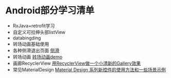 # Android部分学习清单
- RxJava+retrofit学习
- 自定义可拉伸头部listView
- databingding
- 转场动画基础使用
- 各种侧滑退出页面 [侧滑](https://github.com/liuguangqiang/SwipeBack)
- 转场动画 [转场动画demo](https://github.com/lgvalle/Material-Animations)
- 画廊RecyclerView [用RecyclerView做一个小清新的Gallery效果](https://github.com/ryanlijianchang/Recyclerview-Gallery)
- 常见MaterialDesign [Material Design 系列新控件的使用方法和一些场景示例](https://github.com/pinguo-zhouwei/MaterialDesignSamples)
